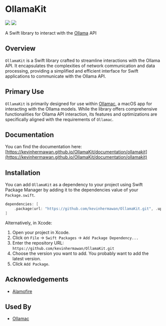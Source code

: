 # OllamaKit

[![](https://img.shields.io/endpoint?url=https%3A%2F%2Fswiftpackageindex.com%2Fapi%2Fpackages%2Fkevinhermawan%2FOllamaKit%2Fbadge%3Ftype%3Dswift-versions)](https://swiftpackageindex.com/kevinhermawan/OllamaKit) [![](https://img.shields.io/endpoint?url=https%3A%2F%2Fswiftpackageindex.com%2Fapi%2Fpackages%2Fkevinhermawan%2FOllamaKit%2Fbadge%3Ftype%3Dplatforms)](https://swiftpackageindex.com/kevinhermawan/OllamaKit)

A Swift library to interact with the [Ollama](https://github.com/jmorganca/ollama) API

## Overview

`OllamaKit` is a Swift library crafted to streamline interactions with the Ollama API. It encapsulates the complexities of network communication and data processing, providing a simplified and efficient interface for Swift applications to communicate with the Ollama API.

## Primary Use

`OllamaKit` is primarily designed for use within [Ollamac](https://github.com/kevinhermawan/Ollamac), a macOS app for interacting with the Ollama models. While the library offers comprehensive functionalities for Ollama API interaction, its features and optimizations are specifically aligned with the requirements of `Ollamac`.

## Documentation

You can find the documentation here: [https://kevinhermawan.github.io/OllamaKit/documentation/ollamakit](https://kevinhermawan.github.io/OllamaKit/documentation/ollamakit)

## Installation

You can add `OllamaKit` as a dependency to your project using Swift Package Manager by adding it to the dependencies value of your `Package.swift`.

```swift
dependencies: [
    .package(url: "https://github.com/kevinhermawan/OllamaKit.git", .upToNextMajor(from: "1.0.0"))
]
```

Alternatively, in Xcode:

1. Open your project in Xcode.
2. Click on `File` -> `Swift Packages` -> `Add Package Dependency...`
3. Enter the repository URL: `https://github.com/kevinhermawan/OllamaKit.git`
4. Choose the version you want to add. You probably want to add the latest version.
5. Click `Add Package`.

## Acknowledgements

- [Alamofire](https://github.com/Alamofire/Alamofire)

## Used By

- [Ollamac](https://github.com/kevinhermawan/Ollamac)
